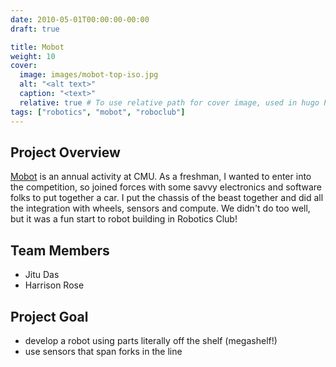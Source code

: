 ```yaml
---
date: 2010-05-01T00:00:00-00:00
draft: true

title: Mobot
weight: 10
cover:
  image: images/mobot-top-iso.jpg
  alt: "<alt text>"
  caption: "<text>"
  relative: true # To use relative path for cover image, used in hugo Page-bundles
tags: ["robotics", "mobot", "roboclub"]
---
```

## Project Overview
[Mobot](https://www.cs.cmu.edu/mobot/) is an annual activity at CMU. 
As a freshman, I wanted to enter into the competition, so joined forces with some savvy electronics and software folks to put together a car. I put the chassis of the beast together and did all the integration with wheels, sensors and compute.
We didn't do too well, but it was a fun start to robot building in Robotics Club!

## Team Members
* Jitu Das
* Harrison Rose


## Project Goal
* develop a robot using parts literally off the shelf (megashelf!)
* use sensors that span forks in the line

